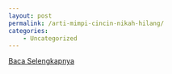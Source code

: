 ```yaml
---
layout: post
permalink: /arti-mimpi-cincin-nikah-hilang/
categories:
    - Uncategorized
---
```


[Baca Selengkapnya](/02)